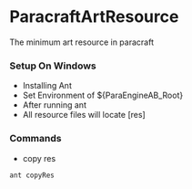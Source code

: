 # ParacraftArtResource
The minimum art resource in paracraft
### Setup On Windows
- Installing Ant
- Set Environment of ${ParaEngineAB_Root} 
- After running ant
- All resource files will locate [res]
### Commands
- copy res
```
ant copyRes
```
